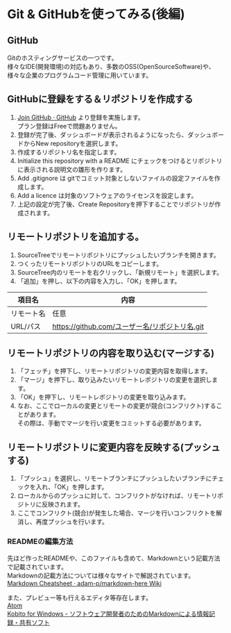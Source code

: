 # Git & GitHubを使ってみる(後編)

## GitHub
Gitのホスティングサービスの一つです。  
様々なIDE(開発環境)の対応もあり、多数のOSS(OpenSourceSoftware)や、  
様々な企業のプログラムコード管理に用いています。


## GitHubに登録をする＆リポジトリを作成する
1. [Join GitHub · GitHub](https://github.com/join) より登録を実施します。  
プラン登録はFreeで問題ありません。
1. 登録が完了後、ダッシュボードが表示されるようになったら、ダッシュボードからNew repositoryを選択します。
1. 作成するリポジトリ名を指定します。
1. Initialize this repository with a README にチェックをつけるとリポジトリに表示される説明文の雛形を作ります。
1. Add .gitignore は gitでコミット対象としないファイルの設定ファイルを作成します。
1. Add a licence は対象のソフトウェアのライセンスを設定します。
1. 上記の設定が完了後、Create Repositoryを押下することでリポジトリが作成されます。

## リモートリポジトリを追加する。
1. SourceTreeでリモートリポジトリにプッシュしたいブランチを開きます。
1. つくったリモートリポジトリのURLをコピーします。  
1. SourceTree内のリモートを右クリックし、「新規リモート」を選択します。  
1. 「追加」を押し、以下の内容を入力し、「OK」を押します。

|  項目名 | 内容  |
|---|---|
|  リモート名 |  任意 |
| URL/パス  | https://github.com/ユーザー名/リポジトリ名.git  |

## リモートリポジトリの内容を取り込む(マージする)
1. 「フェッチ」を押下し、リモートリポジトリの変更内容を取得します。
1. 「マージ」を押下し、取り込みたいリモートレポジトリの変更を選択します。
1. 「OK」を押下し、リモートレポジトリの変更を取り込みます。
1. なお、ここでローカルの変更とリモートの変更が競合(コンフリクト)することがあります。  
その際は、手動でマージを行い変更をコミットする必要があります。

## リモートリポジトリに変更内容を反映する(プッシュする)
1. 「プッシュ」を選択し、リモートブランチにプッシュしたいブランチにチェックを入れ、「OK」を押します。
1. ローカルからのプッシュに対して、コンフリクトがなければ、リモートリポジトリに反映されます。
1. ここでコンフリクト(競合)が発生した場合、マージを行いコンフリクトを解消し、再度プッシュを行います。

### READMEの編集方法
先ほど作ったREADMEや、このファイルも含めて、Markdownという記載方法で記載されています。  
Markdownの記載方法については様々なサイトで解説されています。  
[Markdown Cheatsheet · adam-p/markdown-here Wiki](https://github.com/adam-p/markdown-here/wiki/Markdown-Cheatsheet)  

また、プレビュー等も行えるエディタ等存在します。  
[Atom](https://atom.io/)  
[Kobito for Windows - ソフトウェア開発者のためのMarkdownによる情報記録・共有ソフト](http://kobito.qiita.com/win)



